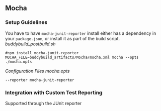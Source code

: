 ## Mocha ##

### Setup Guidelines ###
You have to have ```mocha-junit-reporter``` install either has a dependency in your ```package.json```, or install it as part
of the build script.
_buddybuild_postbuild.sh_
```
#npm install mocha-junit-reporter
MOCHA_FILE=buddybuild_artifacts/Mocha/mocha.xml mocha --opts ./mocha.opts
```
_Configuration Files_
_mocha.opts_
```
--reporter mocha-junit-reporter
```
### Integration with Custom Test Reporting ###
Supported through the JUnit reporter
